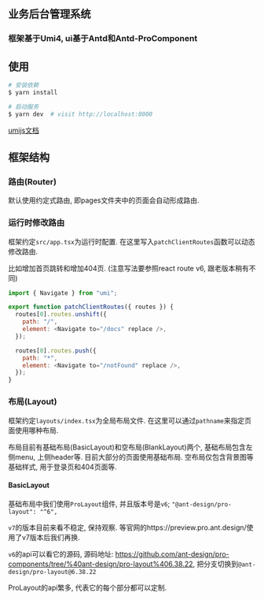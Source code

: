 
## 业务后台管理系统 

### 框架基于Umi4, ui基于Antd和Antd-ProComponent

## 使用

```bash
# 安装依赖
$ yarn install

# 启动服务
$ yarn dev  # visit http://localhost:8000
```

[umijs文档](https://umijs.org/)

## 框架结构
### 路由(Router)
默认使用约定式路由, 即pages文件夹中的页面会自动形成路由.

### 运行时修改路由
框架约定`src/app.tsx`为运行时配置. 在这里写入`patchClientRoutes`函数可以动态修改路由.

比如增加首页跳转和增加404页. (注意写法要参照react route v6, 跟老版本稍有不同)
```js
import { Navigate } from "umi";

export function patchClientRoutes({ routes }) {
  routes[0].routes.unshift({
    path: "/",
    element: <Navigate to="/docs" replace />,
  });

  routes[0].routes.push({
    path: "*",
    element: <Navigate to="/notFound" replace />,
  });
}
```

### 布局(Layout)
框架约定`layouts/index.tsx`为全局布局文件. 在这里可以通过`pathname`来指定页面使用哪种布局.

布局目前有基础布局(BasicLayout)和空布局(BlankLayout)两个, 基础布局包含左侧menu, 上侧header等. 目前大部分的页面使用基础布局. 空布局仅包含背景图等基础样式, 用于登录页和404页面等.

#### BasicLayout
基础布局中我们使用`ProLayout`组件, 并且版本号是`v6`; `"@ant-design/pro-layout": "^6",`

`v7`的版本目前来看不稳定, 保持观察. 等官网的https://preview.pro.ant.design/使用了v7版本后我们再换.

`v6`的api可以看它的源码, 源码地址: https://github.com/ant-design/pro-components/tree/%40ant-design/pro-layout%406.38.22, 把分支切换到`@ant-design/pro-layout@6.38.22`

ProLayout的api繁多, 代表它的每个部分都可以定制.


